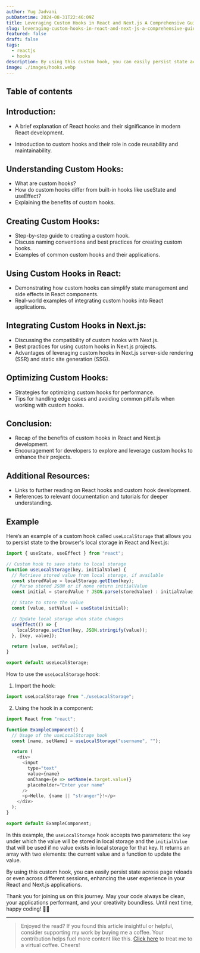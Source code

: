 ```yaml
---
author: Yug Jadvani
pubDatetime: 2024-08-31T22:46:09Z
title: Leveraging Custom Hooks in React and Next.js A Comprehensive Guide
slug: leveraging-custom-hooks-in-react-and-next-js-a-comprehensive-guide
featured: false
draft: false
tags:
  - reactjs
  - hooks
description: By using this custom hook, you can easily persist state across page reloads or even across different sessions, enhancing the user experience in your React and Next.js applications.
image: ./images/hooks.webp
---
```


## Table of contents

## Introduction:

- A brief explanation of React hooks and their significance in modern React development.

- Introduction to custom hooks and their role in code reusability and maintainability.

## Understanding Custom Hooks:

- What are custom hooks?
- How do custom hooks differ from built-in hooks like useState and useEffect?
- Explaining the benefits of custom hooks.

## Creating Custom Hooks:

- Step-by-step guide to creating a custom hook.
- Discuss naming conventions and best practices for creating custom hooks.
- Examples of common custom hooks and their applications.

## Using Custom Hooks in React:

- Demonstrating how custom hooks can simplify state management and side effects in React components.
- Real-world examples of integrating custom hooks into React applications.

## Integrating Custom Hooks in Next.js:

- Discussing the compatibility of custom hooks with Next.js.
- Best practices for using custom hooks in Next.js projects.
- Advantages of leveraging custom hooks in Next.js server-side rendering (SSR) and static site generation (SSG).

## Optimizing Custom Hooks:

- Strategies for optimizing custom hooks for performance.
- Tips for handling edge cases and avoiding common pitfalls when working with custom hooks.

## Conclusion:

- Recap of the benefits of custom hooks in React and Next.js development.
- Encouragement for developers to explore and leverage custom hooks to enhance their projects.

## Additional Resources:

- Links to further reading on React hooks and custom hook development.
- References to relevant documentation and tutorials for deeper understanding.

## Example

Here’s an example of a custom hook called `useLocalStorage` that allows you to persist state to the browser's local storage in React and Next.js:

```javascript
import { useState, useEffect } from "react";

// Custom hook to save state to local storage
function useLocalStorage(key, initialValue) {
  // Retrieve stored value from local storage, if available
  const storedValue = localStorage.getItem(key);
  // Parse stored JSON or if none return initialValue
  const initial = storedValue ? JSON.parse(storedValue) : initialValue;

  // State to store the value
  const [value, setValue] = useState(initial);

  // Update local storage when state changes
  useEffect(() => {
    localStorage.setItem(key, JSON.stringify(value));
  }, [key, value]);

  return [value, setValue];
}

export default useLocalStorage;
```

How to use the `useLocalStorage` hook:

1. Import the hook:

```javascript
import useLocalStorage from "./useLocalStorage";
```

2. Using the hook in a component:

```javascript
import React from "react";

function ExampleComponent() {
  // Usage of the useLocalStorage hook
  const [name, setName] = useLocalStorage("username", "");

  return (
    <div>
      <input
        type="text"
        value={name}
        onChange={e => setName(e.target.value)}
        placeholder="Enter your name"
      />
      <p>Hello, {name || "stranger"}!</p>
    </div>
  );
}

export default ExampleComponent;
```

In this example, the `useLocalStorage` hook accepts two parameters: the `key` under which the value will be stored in local storage and the `initialValue` that will be used if no value exists in local storage for that key. It returns an array with two elements: the current value and a function to update the value.

By using this custom hook, you can easily persist state across page reloads or even across different sessions, enhancing the user experience in your React and Next.js applications.

Thank you for joining us on this journey. May your code always be clean, your applications performant, and your creativity boundless. Until next time, happy coding! 🚀✨

---

> Enjoyed the read? If you found this article insightful or helpful, consider supporting my work by buying me a coffee. Your contribution helps fuel more content like this. [Click here](https://buymeacoffee.com/yugjadvani9) to treat me to a virtual coffee. Cheers!
